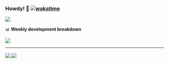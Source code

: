 ### Howdy! 👋  [![wakatime](https://wakatime.com/badge/user/584b4082-b74c-420b-9379-7db920c9017e.svg?style=plastic)](https://wakatime.com/@584b4082-b74c-420b-9379-7db920c9017e)

<!-- Welcome to my github repo 👨‍🚀  [![github](https://img.shields.io/github/followers/nykabhishek?logo=github&style=plastic)](https://github.com/nykabhishek?tab=followers) -->


<!-- Reference: https://github.com/anuraghazra/github-readme-stats -->

<a href="https://github.com/nykabhishek/">
  <img align="center" src="https://github-readme-stats.vercel.app/api?username=nykabhishek&count_private=true&show_icons=true&hide=contribs" />
</a>

<br>

📊 **Weekly development breakdown**

<a href="https://github.com/nykabhishek">
  <img align="center" src="https://github-readme-stats.vercel.app/api/wakatime?username=nykabhishek&layout=compact" />
</a>

-------

<!-- <a href="https://github.com/nykabhishek/awesome-ai-ml-cheatsheet">
  <img align="center" src="https://github-readme-stats.vercel.app/api/pin/?username=nykabhishek&repo=awesome-ai-ml-cheatsheet" />
</a>
<a href="https://github.com/nykabhishek/coursera-self_driving_cars_specialization">
  <img align="center" src="https://github-readme-stats.vercel.app/api/pin/?username=nykabhishek&repo=coursera-self_driving_cars_specialization" />
</a> -->

<a href="https://github.com/nykabhishek/SLAM-UrbanNav-Dataset">
  <img align="center" src="https://github-readme-stats.vercel.app/api/pin/?username=nykabhishek&repo=SLAM-UrbanNav-Dataset" />
</a>
<a href="https://github.com/nykabhishek/rosbot-multi-agent-SLAM">
  <img align="center" src="https://github-readme-stats.vercel.app/api/pin/?username=nykabhishek&repo=rosbot-multi-agent-SLAM" />
</a>



<!-- [![Readme Card](https://github-readme-stats.vercel.app/api/pin/?username=nykabhishek&repo=leetcode-solutions)](https://github.com/nykabhishek/leetcode-solutions) -->



<!--
**nykabhishek/nykabhishek** is a ✨ _special_ ✨ repository because its `README.md` (this file) appears on your GitHub profile.

Here are some ideas to get you started:

- 🔭 I’m currently working on ...
- 🌱 I’m currently learning ...
- 👯 I’m looking to collaborate on ...
- 🤔 I’m looking for help with ...
- 💬 Ask me about ...
- 📫 How to reach me: ...
- 😄 Pronouns: ...
- ⚡ Fun fact: ...
-->
